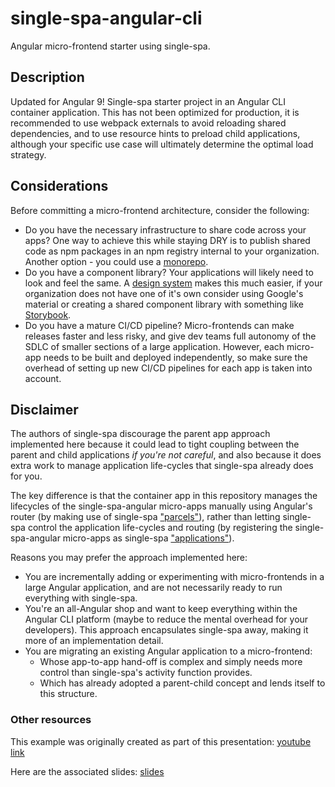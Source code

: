 
# single-spa-angular-cli
Angular micro-frontend starter using single-spa.
  

## Description
Updated for Angular 9!
Single-spa starter project in an Angular CLI container application. This has not been optimized for production, it is recommended to use webpack externals to avoid reloading shared dependencies, and to use resource hints to preload child applications, although your specific use case will ultimately determine the optimal load strategy.

  

## Considerations
Before committing a micro-frontend architecture, consider the following:
- Do you have the necessary infrastructure to share code across your apps? One way to achieve this while staying DRY is to publish shared code as npm packages in an npm registry internal to your organization. Another option - you could use a [monorepo](https://nx.dev/angular).
- Do you have a component library? Your applications will likely need to look and feel the same. A [design system](https://www.invisionapp.com/inside-design/guide-to-design-systems/) makes this much easier, if your organization does not have one of it's own consider using Google's material or creating a shared component library with something like [Storybook](https://storybook.js.org/).
- Do you have a mature CI/CD pipeline? Micro-frontends can make releases faster and less risky, and give dev teams full autonomy of the SDLC of smaller sections of a large application. However, each micro-app needs to be built and deployed independently, so make sure the overhead of setting up new CI/CD pipelines for each app is taken into account.

## Disclaimer
The authors of single-spa discourage the parent app approach implemented here because it could lead to tight coupling between the parent and child applications _if you're not careful_, and also because it does extra work to manage application life-cycles that single-spa already does for you. 
  
  The key difference is that the container app in this repository manages the lifecycles of the single-spa-angular micro-apps manually using Angular's router (by making use of single-spa ["parcels"]([https://single-spa.js.org/docs/parcels-overview/](https://single-spa.js.org/docs/parcels-overview/))), rather than letting single-spa control the application life-cycles and routing (by registering the single-spa-angular micro-apps as single-spa ["applications"](https://single-spa.js.org/docs/building-applications)).

 Reasons you may prefer the approach implemented here:
- You are incrementally adding or experimenting with micro-frontends in a large Angular application, and are not necessarily ready to run everything with single-spa.
- You're an all-Angular shop and want to keep everything within the Angular CLI platform (maybe to reduce the mental overhead for your developers). This approach encapsulates single-spa away, making it more of an implementation detail.
- You are migrating an existing Angular application to a micro-frontend:
	- Whose app-to-app hand-off is complex and simply needs more control than single-spa's activity function provides.
	- Which has already adopted a parent-child concept and lends itself to this structure.

  

### Other resources

This example was originally created as part of this presentation: [youtube link](https://www.youtube.com/watch?v=GALSD2U7HOI&feature=youtu.be)

  
  

Here are the associated slides: [slides](https://docs.google.com/presentation/d/18zoaEm3PqQ6DgbcJNYh_Ho6EnO75AnRw5PKz3HlXI7Y/edit?usp=sharing)
